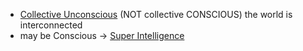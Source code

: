 - [Collective Unconscious]() (NOT collective CONSCIOUS) the world is interconnected
- may be Conscious -> [Super Intelligence]()
